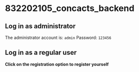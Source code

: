 # 832202105_concacts_backend

## Log in as administrator
The administrator account is: ``admin``
Password: ``123456``

## Log in as a regular user

**Click on the registration option to register yourself**
